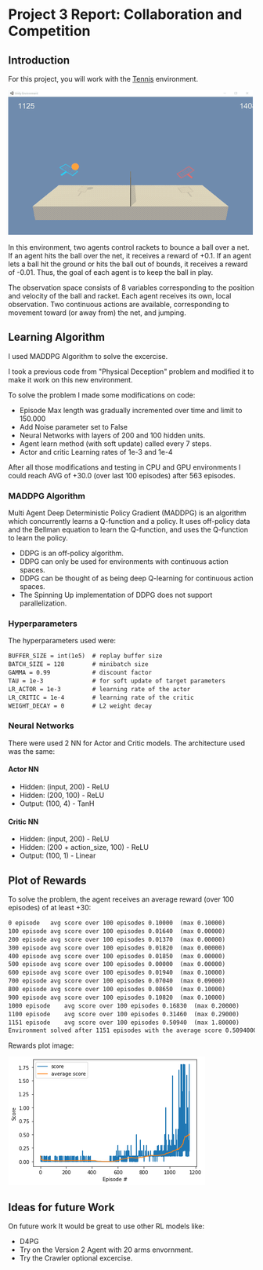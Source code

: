 # Project 3 Report: Collaboration and Competition

## Introduction

For this project, you will work with the [Tennis](https://github.com/Unity-Technologies/ml-agents/blob/master/docs/Learning-Environment-Examples.md#tennis) environment.

![Trained RL Agent](https://github.com/jbagnato/deep-rl-multiagent/blob/main/p3_collab_compet.gif)

In this environment, two agents control rackets to bounce a ball over a net. If an agent hits the ball over the net, it receives a reward of +0.1. If an agent lets a ball hit the ground or hits the ball out of bounds, it receives a reward of -0.01. Thus, the goal of each agent is to keep the ball in play.

The observation space consists of 8 variables corresponding to the position and velocity of the ball and racket. Each agent receives its own, local observation. Two continuous actions are available, corresponding to movement toward (or away from) the net, and jumping.

## Learning Algorithm

I used MADDPG Algorithm to solve the excercise. 

I took a previous code from "Physical Deception" problem and modified it to make it work on this new environment.

To solve the problem I made some modifications on code:

* Episode Max length was gradually incremented over time and limit to 150.000
* Add Noise parameter set to False
* Neural Networks with layers of 200 and 100 hidden units.
* Agent learn method (with soft update) called every 7 steps.
* Actor and critic Learning rates of 1e-3 and 1e-4

After all those modifications and testing in CPU and GPU environments I could reach AVG of +30.0 (over last 100 episodes) after 563 episodes.

### MADDPG Algorithm

Multi Agent Deep Deterministic Policy Gradient (MADDPG) is an algorithm which concurrently learns a Q-function and a policy. It uses off-policy data and the Bellman equation to learn the Q-function, and uses the Q-function to learn the policy.

- DDPG is an off-policy algorithm.
- DDPG can only be used for environments with continuous action spaces.
- DDPG can be thought of as being deep Q-learning for continuous action spaces.
- The Spinning Up implementation of DDPG does not support parallelization.

### Hyperparameters

The hyperparameters used were:

```xml
BUFFER_SIZE = int(1e5)  # replay buffer size
BATCH_SIZE = 128        # minibatch size
GAMMA = 0.99            # discount factor
TAU = 1e-3              # for soft update of target parameters
LR_ACTOR = 1e-3         # learning rate of the actor
LR_CRITIC = 1e-4        # learning rate of the critic
WEIGHT_DECAY = 0        # L2 weight decay
```


### Neural Networks

There were used 2 NN for Actor and Critic models. The architecture used was the same:

#### Actor NN

- Hidden: (input, 200) - ReLU
- Hidden: (200, 100) - ReLU
- Output: (100, 4) - TanH

#### Critic NN

- Hidden: (input, 200) - ReLU
- Hidden: (200 + action_size, 100) - ReLU
- Output: (100, 1) - Linear


## Plot of Rewards

To solve the problem, the agent receives an average reward (over 100 episodes) of at least +30:

```xml
0 episode	avg score over 100 episodes 0.10000	 (max 0.10000)
100 episode	avg score over 100 episodes 0.01640	 (max 0.00000)
200 episode	avg score over 100 episodes 0.01370	 (max 0.00000)
300 episode	avg score over 100 episodes 0.01820	 (max 0.00000)
400 episode	avg score over 100 episodes 0.01850	 (max 0.00000)
500 episode	avg score over 100 episodes 0.00000	 (max 0.00000)
600 episode	avg score over 100 episodes 0.01940	 (max 0.10000)
700 episode	avg score over 100 episodes 0.07040	 (max 0.09000)
800 episode	avg score over 100 episodes 0.08650	 (max 0.10000)
900 episode	avg score over 100 episodes 0.10820	 (max 0.10000)
1000 episode	avg score over 100 episodes 0.16830	 (max 0.20000)
1100 episode	avg score over 100 episodes 0.31460	 (max 0.29000)
1151 episode	avg score over 100 episodes 0.50940	 (max 1.80000)
Environment solved after 1151 episodes with the average score 0.5094000076502562
```

Rewards plot image:

![Rewards Plot](https://github.com/jbagnato/deep-rl-multiagent/blob/main/p3_score.png)


## Ideas for future Work

On future work It would be great to use other RL models like:

* D4PG
* Try on the Version 2 Agent with 20 arms envornment.
* Try the Crawler optional excercise.


